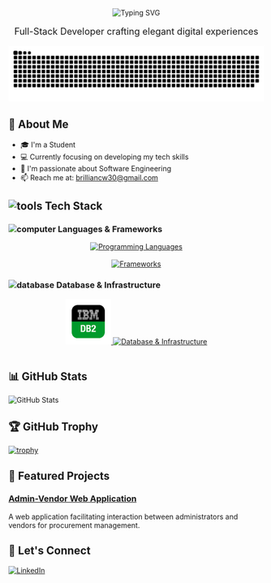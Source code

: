 <div align="center">
  <img src="https://readme-typing-svg.herokuapp.com?font=Inter&weight=800&size=40&duration=3000&pause=1000&color=4F46E5&center=true&vCenter=true&width=600&lines=Hello+there!;I'm+Brillian+Christofer;Let's+Collaborate!;" alt="Typing SVG" />
  <p style="font-size: 18px;">Full-Stack Developer crafting elegant digital experiences</p>
  <img src="https://raw.githubusercontent.com/platane/snk/output/github-contribution-grid-snake-dark.svg" alt="GitHub Contribution Grid Snake Animation" width="800" />
</div>

## 🚀 About Me
- 🎓 I'm a Student
- 💻 Currently focusing on developing my tech skills
- 🌱 I'm passionate about Software Engineering
- 📫 Reach me at: brilliancw30@gmail.com

## <img src="https://media.giphy.com/media/Day1AgFfMBsrL6BTpF/giphy.gif" width="25px" alt="tools"> Tech Stack
### <img src="https://media.giphy.com/media/j2pOGeGYKe2xCCKwfi/giphy.gif" width="25px" alt="computer"> Languages & Frameworks
<div align="center">
  <a href="#">
    <img src="https://skillicons.dev/icons?i=python,js,php,java,cpp,c,r&perline=8" alt="Programming Languages" />
  </a>
  <br/>
  <br/>
  <a href="#">
    <img src="https://skillicons.dev/icons?i=spring,bootstrap,tailwind,html,css&perline=5" alt="Frameworks" />
  </a>
</div>

### <img src="https://media.giphy.com/media/dMLmQfCO7lCA2gX3tw/giphy.gif" width="25px" alt="database"> Database & Infrastructure
<div align="center">
  <a href="#">
    <img src="https://raw.githubusercontent.com/Christofer0/Christofer0/main/assets/logo_db2.png" alt="IBM Db2" width="90px">
    <img src="https://skillicons.dev/icons?i=mysql,mongodb,postgresql,redis,gcp&perline=5" alt="Database & Infrastructure" />
  </a>
</div>
<br/>

## 📊 GitHub Stats
![GitHub Stats](https://github-readme-stats.vercel.app/api?username=christofer0&show_icons=true&theme=radical)

## 🏆 GitHub Trophy
[![trophy](https://github-profile-trophy.vercel.app/?username=christofer0&theme=onedark)](https://github.com/ryo-ma/github-profile-trophy)

## 📌 Featured Projects
### [Admin-Vendor Web Application](https://christo-672022224-975615093796.asia-southeast2.run.app/)
A web application facilitating interaction between administrators and vendors for procurement management.

## 🤝 Let's Connect
[![LinkedIn](https://img.shields.io/badge/-LinkedIn-0077B5?style=flat&logo=linkedin)](https://www.linkedin.com/in/brillian-christofer-wiyoso-53190b2b9)
